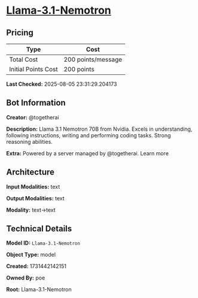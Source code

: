 # [Llama-3.1-Nemotron](https://poe.com/Llama-3.1-Nemotron)

## Pricing

| Type | Cost |
|------|------|
| Total Cost | 200 points/message |
| Initial Points Cost | 200 points |

**Last Checked:** 2025-08-05 23:31:29.204173


## Bot Information

**Creator:** @togetherai

**Description:** Llama 3.1 Nemotron 70B from Nvidia. Excels in understanding, following instructions, writing and performing coding tasks. Strong reasoning abilities.

**Extra:** Powered by a server managed by @togetherai. Learn more


## Architecture

**Input Modalities:** text

**Output Modalities:** text

**Modality:** text->text


## Technical Details

**Model ID:** `Llama-3.1-Nemotron`

**Object Type:** model

**Created:** 1731442142151

**Owned By:** poe

**Root:** Llama-3.1-Nemotron
